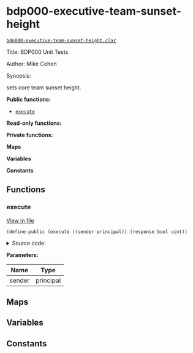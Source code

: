 # bdp000-executive-team-sunset-height

[`bdp000-executive-team-sunset-height.clar`](../contracts/proposals/testnet/bdp000-executive-team-sunset-height.clar)

Title: BDP000 Unit Tests

Author: Mike Cohen

Synopsis:

sets core team sunset height.

**Public functions:**

- [`execute`](#execute)

**Read-only functions:**

**Private functions:**

**Maps**

**Variables**

**Constants**

## Functions

### execute

[View in file](../contracts/proposals/testnet/bdp000-executive-team-sunset-height.clar#L8)

`(define-public (execute ((sender principal)) (response bool uint))`

<details>
  <summary>Source code:</summary>

```clarity
(define-public (execute (sender principal))
	(begin

		(try! (contract-call? .bde004-core-execute set-executive-team-sunset-height (+ burn-block-height u10)))

		(ok true)
	)
)
```

</details>

**Parameters:**

| Name   | Type      |
| ------ | --------- |
| sender | principal |

## Maps

## Variables

## Constants
